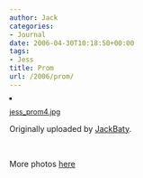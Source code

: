 ```yaml
---
author: Jack
categories:
- Journal
date: 2006-04-30T10:18:50+00:00
tags:
- Jess
title: Prom
url: /2006/prom/
---
```


[<img src="https://static.flickr.com/46/137498572_dd93e328f9_m.jpg" alt="" style="border: solid 2px #000000;" />][1] </p> 

<span style="font-size: 0.9em; margin-top: 0px;"><a href="https://www.flickr.com/photos/jbaty/137498572/">jess_prom4.jpg</a></p> 

<p>
  Originally uploaded by <a href="https://www.flickr.com/people/jbaty/">JackBaty</a>.
</p>

<p>
  </span>
</p>

<p>
  <br clear="all" />
</p>

<p>
  More photos <a href="https://jbaty.smugmug.com/gallery/1428506">here</a>
</p>

 [1]: https://www.flickr.com/photos/jbaty/137498572/ "photo sharing"